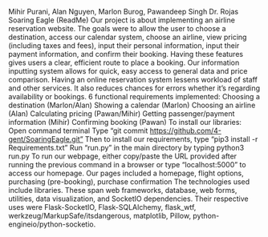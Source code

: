 Mihir Purani, Alan Nguyen, Marlon Burog, Pawandeep Singh
Dr. Rojas
Soaring Eagle (ReadMe)
Our project is about implementing an airline reservation website. The goals were to allow the user to choose a destination, access our calendar system, choose an airline, view pricing (including taxes and fees), input their personal information, input their payment information, and confirm their booking. Having these features gives users a clear, efficient route to place a booking. Our information inputting system allows for quick, easy access to general data and price comparison. Having an online reservation system lessens workload of staff and other services. It also reduces chances for errors whether it’s regarding availability or bookings.
6 functional requirements implemented: 
Choosing a destination (Marlon/Alan)
Showing a calendar (Marlon)
Choosing an airline (Alan)
Calculating pricing (Pawan/Mihir)
Getting passenger/payment information (Mihir)
Confirming booking (Pawan)
To install our libraries:
Open command terminal
Type “git commit https://github.com/4-gent/SoaringEagle.git”
Then to install our requirements, type “pip3 install -r Requirements.txt”
Run “run.py” in the main directory by typing python3 run.py
To run our webpage, either copy/paste the URL provided after running the previous command in a browser or type “localhost:5000” to access our homepage.
Our pages included a homepage, flight options, purchasing (pre-booking), purchase confirmation
The technologies used include libraries. These span web frameworks, database, web forms, utilities, data visualization, and SocketIO dependencies. Their respective uses were Flask-SocketIO, Flask-SQLAlchemy, flask_wtf, werkzeug/MarkupSafe/itsdangerous, matplotlib, Pillow, python-engineio/python-socketio.


